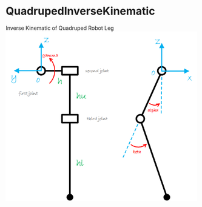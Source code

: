 # QuadrupedInverseKinematic
Inverse Kinematic of Quadruped Robot Leg
![](https://github.com/Technician13/QuadrupedInverseKinematic/blob/master/images/QuadrupedParameters.png)


